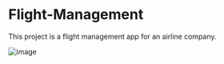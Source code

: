 # Flight-Management
This project is a flight management app for an airline company.


![image](https://github.com/DanSaada/Flight-Management/assets/112869076/a3a69f32-9354-4336-a7db-92c85cf7bd74)
